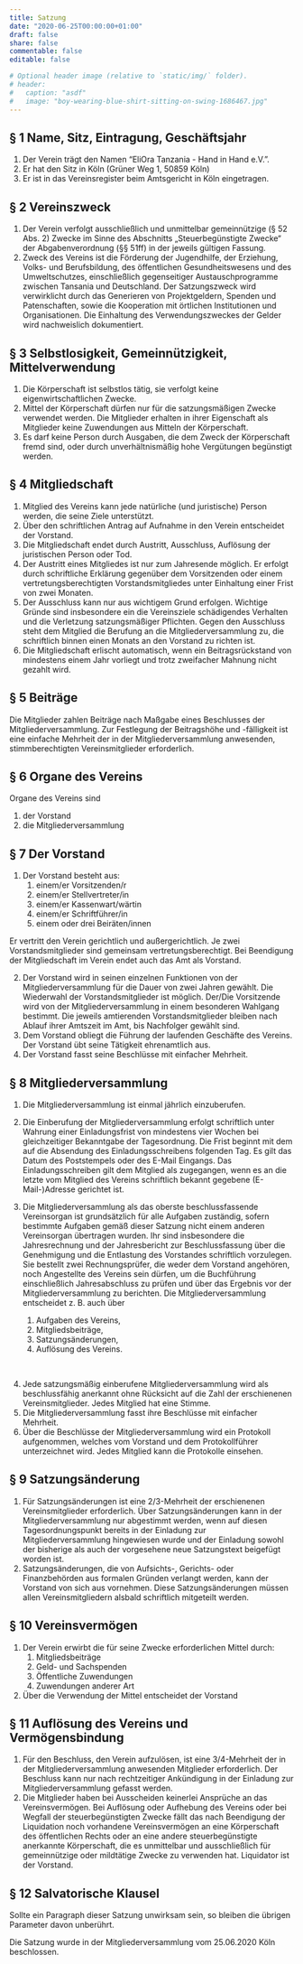 ```yaml
---
title: Satzung
date: "2020-06-25T00:00:00+01:00"
draft: false
share: false
commentable: false
editable: false

# Optional header image (relative to `static/img/` folder).
# header:
#   caption: "asdf"
#   image: "boy-wearing-blue-shirt-sitting-on-swing-1686467.jpg"
---
```


## § 1 Name, Sitz, Eintragung, Geschäftsjahr

1. Der Verein trägt den Namen “EliOra Tanzania - Hand in Hand e.V.”.
2. Er hat den Sitz in Köln (Grüner Weg 1, 50859 Köln)
3. Er ist in das Vereinsregister beim Amtsgericht in Köln eingetragen.

## § 2 Vereinszweck

1. Der Verein verfolgt ausschließlich und unmittelbar gemeinnützige (§ 52 Abs. 2) Zwecke im Sinne des Abschnitts „Steuerbegünstigte Zwecke“ der Abgabenverordnung (§§ 51ff) in der jeweils gültigen Fassung.
2. Zweck des Vereins ist die Förderung der Jugendhilfe, der Erziehung, Volks- und Berufsbildung, des öffentlichen Gesundheitswesens und des Umweltschutzes, einschließlich gegenseitiger Austauschprogramme zwischen Tansania und Deutschland.
Der Satzungszweck wird verwirklicht durch das Generieren von Projektgeldern, Spenden und Patenschaften, sowie die Kooperation mit örtlichen Institutionen und Organisationen. Die Einhaltung des Verwendungszweckes der Gelder wird nachweislich dokumentiert.

## § 3 Selbstlosigkeit, Gemeinnützigkeit, Mittelverwendung

1. Die Körperschaft ist selbstlos tätig, sie verfolgt keine eigenwirtschaftlichen Zwecke.
2. Mittel der Körperschaft dürfen nur für die satzungsmäßigen Zwecke verwendet werden.
Die Mitglieder erhalten in ihrer Eigenschaft als Mitglieder keine Zuwendungen aus Mitteln der Körperschaft.
3. Es darf keine Person durch Ausgaben, die dem Zweck der Körperschaft fremd sind, oder durch unverhältnismäßig hohe Vergütungen begünstigt werden.

## § 4 Mitgliedschaft

1. Mitglied des Vereins kann jede natürliche (und juristische) Person werden, die seine Ziele unterstützt.
2. Über den schriftlichen Antrag auf Aufnahme in den Verein entscheidet der Vorstand.
3. Die Mitgliedschaft endet durch Austritt, Ausschluss, Auflösung der juristischen Person oder Tod.
4. Der Austritt eines Mitgliedes ist nur zum Jahresende möglich.
Er erfolgt durch schriftliche Erklärung gegenüber dem Vorsitzenden oder einem vertretungsberechtigten Vorstandsmitgliedes unter Einhaltung einer Frist von zwei Monaten.
5. Der Ausschluss kann nur aus wichtigem Grund erfolgen. Wichtige Gründe sind insbesondere ein die Vereinsziele schädigendes Verhalten und die Verletzung satzungsmäßiger Pflichten.
Gegen den Ausschluss steht dem Mitglied die Berufung an die Mitgliederversammlung zu, die schriftlich binnen einen Monats an den Vorstand zu richten ist.
6. Die Mitgliedschaft erlischt automatisch, wenn ein Beitragsrückstand von mindestens einem Jahr vorliegt und trotz zweifacher Mahnung nicht gezahlt wird.

## § 5 Beiträge

Die Mitglieder zahlen Beiträge nach Maßgabe eines Beschlusses der Mitgliederversammlung.
Zur Festlegung der Beitragshöhe und -fälligkeit ist eine einfache Mehrheit der in der Mitgliederversammlung anwesenden, stimmberechtigten Vereinsmitglieder erforderlich.

## § 6 Organe des Vereins

Organe des Vereins sind
1. der Vorstand
2. die Mitgliederversammlung

## § 7 Der Vorstand

1. Der Vorstand besteht aus:
    1. einem/er Vorsitzenden/r
    2. einem/er Stellvertreter/in
    3. einem/er Kassenwart/wärtin
    4. einem/er Schriftführer/in
    5. einem oder drei Beiräten/innen

Er vertritt den Verein gerichtlich und außergerichtlich. Je zwei Vorstandsmitglieder sind gemeinsam vertretungsberechtigt.
Bei Beendigung der Mitgliedschaft im Verein endet auch das Amt als Vorstand.

2. Der Vorstand wird in seinen einzelnen Funktionen von der Mitgliederversammlung für die Dauer von zwei Jahren gewählt.
Die Wiederwahl der Vorstandsmitglieder ist möglich. Der/Die Vorsitzende wird von der Mitgliederversammlung in einem besonderen Wahlgang bestimmt.
Die jeweils amtierenden Vorstandsmitglieder bleiben nach Ablauf ihrer Amtszeit im Amt, bis Nachfolger gewählt sind.
3. Dem Vorstand obliegt die Führung der laufenden Geschäfte des Vereins. Der Vorstand übt seine Tätigkeit ehrenamtlich aus.
4. Der Vorstand fasst seine Beschlüsse mit einfacher Mehrheit.

## § 8 Mitgliederversammlung

1. Die Mitgliederversammlung ist einmal jährlich einzuberufen.
2. Die Einberufung der Mitgliederversammlung erfolgt schriftlich unter Wahrung einer Einladungsfrist von mindestens vier Wochen bei gleichzeitiger Bekanntgabe der Tagesordnung.
Die Frist beginnt mit dem auf die Absendung des Einladungsschreibens folgenden Tag.
Es gilt das Datum des Poststempels oder des E-Mail Eingangs.
Das Einladungsschreiben gilt dem Mitglied als zugegangen, wenn es an die letzte vom Mitglied des Vereins schriftlich bekannt gegebene (E-Mail-)Adresse gerichtet ist.
3. Die Mitgliederversammlung als das oberste beschlussfassende Vereinsorgan ist grundsätzlich für alle Aufgaben zuständig, sofern bestimmte Aufgaben gemäß dieser Satzung nicht einem anderen Vereinsorgan übertragen wurden.
Ihr sind insbesondere die Jahresrechnung und der Jahresbericht zur Beschlussfassung über die
Genehmigung und die Entlastung des Vorstandes schriftlich vorzulegen.
Sie bestellt zwei Rechnungsprüfer, die weder dem Vorstand angehören, noch Angestellte des Vereins sein dürfen, um die Buchführung einschließlich Jahresabschluss zu prüfen und über das Ergebnis vor der Mitgliederversammlung zu berichten.
Die Mitgliederversammlung entscheidet z. B. auch über

     1. Aufgaben des Vereins,
     2. Mitgliedsbeiträge,
     3. Satzungsänderungen,
     4. Auflösung des Vereins.  
</br>

4. Jede satzungsmäßig einberufene Mitgliederversammlung wird als beschlussfähig anerkannt ohne Rücksicht auf die Zahl der erschienenen Vereinsmitglieder.
Jedes Mitglied hat eine Stimme.
5. Die Mitgliederversammlung fasst ihre Beschlüsse mit einfacher Mehrheit.
6. Über die Beschlüsse der Mitgliederversammlung wird ein Protokoll aufgenommen, welches vom Vorstand und dem Protokollführer unterzeichnet wird.
Jedes Mitglied kann die Protokolle einsehen.

## § 9 Satzungsänderung

1. Für Satzungsänderungen ist eine 2/3-Mehrheit der erschienenen Vereinsmitglieder erforderlich.
Über Satzungsänderungen kann in der Mitgliederversammlung nur abgestimmt werden, wenn auf diesen Tagesordnungspunkt bereits in der Einladung zur Mitgliederversammlung hingewiesen wurde und der Einladung sowohl der bisherige als auch der vorgesehene neue Satzungstext beigefügt worden ist.
2. Satzungsänderungen, die von Aufsichts-, Gerichts- oder Finanzbehörden aus formalen Gründen verlangt werden, kann der Vorstand von sich aus vornehmen.
Diese Satzungsänderungen müssen allen Vereinsmitgliedern alsbald schriftlich mitgeteilt werden.

## § 10 Vereinsvermögen

1. Der Verein erwirbt die für seine Zwecke erforderlichen Mittel durch:
    1.  Mitgliedsbeiträge
    2.  Geld- und Sachspenden
    3.  Öffentliche Zuwendungen
    4.  Zuwendungen anderer Art
2. Über die Verwendung der Mittel entscheidet der Vorstand

## § 11 Auflösung des Vereins und Vermögensbindung

1. Für den Beschluss, den Verein aufzulösen, ist eine 3/4-Mehrheit der in der Mitgliederversammlung anwesenden Mitglieder erforderlich.
Der Beschluss kann nur nach rechtzeitiger Ankündigung in der Einladung zur Mitgliederversammlung gefasst werden.
2. Die Mitglieder haben bei Ausscheiden keinerlei Ansprüche an das Vereinsvermögen.
Bei Auflösung oder Aufhebung des Vereins oder bei Wegfall der steuerbegünstigten Zwecke fällt das nach Beendigung der Liquidation noch vorhandene Vereinsvermögen an eine Körperschaft des öffentlichen Rechts oder an eine andere steuerbegünstigte anerkannte Körperschaft, die es unmittelbar und ausschließlich für gemeinnützige oder mildtätige Zwecke zu verwenden hat.
Liquidator ist der Vorstand.

## § 12 Salvatorische Klausel

Sollte ein Paragraph dieser Satzung unwirksam sein, so bleiben die übrigen Parameter davon unberührt.

Die Satzung wurde in der Mitgliederversammlung vom 25.06.2020 Köln beschlossen.
